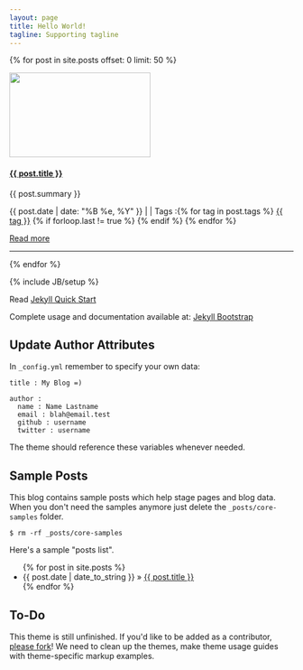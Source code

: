 ```yaml
---
layout: page
title: Hello World!
tagline: Supporting tagline
---
```

{% for post in site.posts offset: 0 limit: 50 %}
<div class="row">
<div class="span7">
<div class="row">
<div class="span2">
<a href="{{ post.url }}" >
<img border="0" width="250" height="150" src="/img/posts/{{ post.image }}" alt="">
</a>
</div>
<div class="span5">
<h4><strong><a href="{{ post.url }}">{{ post.title }}</a></strong></h4>
<p>
{{ post.summary }}
</p>
<p>
<i class="icon-calendar"></i> {{ post.date | date: "%B %e, %Y" }}
| <i class="icon-comment"></i> <a href="http://benichmt1.github.com{{ post.url }}#disqus_thread" data-disqus-identifier="{{ post.url }}"></a>
| <i class="icon-tags"></i> Tags :{% for tag in post.tags %} <a href="/tags/{{ tag }}" rel="tooltip" title="View posts tagged with &quot;{{ tag }}&quot;"><span class="label label-info">{{ tag }}</span></a> {% if forloop.last != true %} {% endif %} {% endfor %}
</p>
<p><a href="{{ post.url }}">Read more</a></p>
</div>
</div>
<hr>
</div>
</div>
{% endfor %}

{% include JB/setup %}

Read [Jekyll Quick Start](http://jekyllbootstrap.com/usage/jekyll-quick-start.html)

Complete usage and documentation available at: [Jekyll Bootstrap](http://jekyllbootstrap.com)

## Update Author Attributes

In `_config.yml` remember to specify your own data:
    
    title : My Blog =)
    
    author :
      name : Name Lastname
      email : blah@email.test
      github : username
      twitter : username

The theme should reference these variables whenever needed.
    
## Sample Posts

This blog contains sample posts which help stage pages and blog data.
When you don't need the samples anymore just delete the `_posts/core-samples` folder.

    $ rm -rf _posts/core-samples

Here's a sample "posts list".

<ul class="posts">
  {% for post in site.posts %}
    <li><span>{{ post.date | date_to_string }}</span> &raquo; <a href="{{ BASE_PATH }}{{ post.url }}">{{ post.title }}</a></li>
  {% endfor %}
</ul>

## To-Do

This theme is still unfinished. If you'd like to be added as a contributor, [please fork](http://github.com/plusjade/jekyll-bootstrap)!
We need to clean up the themes, make theme usage guides with theme-specific markup examples.


